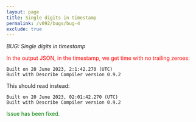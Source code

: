 ```yaml
---
layout: page
title: Single digits in timestamp
permalink: /v092/bugs/bug-4
exclude: true
---
```

_BUG: Single digits in timestamp_

<span style="color:red">In the output JSON, in the timestamp, we get time with no trailing zeroes:</span>

```
Built on 20 June 2023, 2:1:42.270 (UTC)
Built with Describe Compiler version 0.9.2
```
This should read instead:
```
Built on 20 June 2023, 02:01:42.270 (UTC)
Built with Describe Compiler version 0.9.2
```
<span style="color:green">Issue has been fixed.</span>

